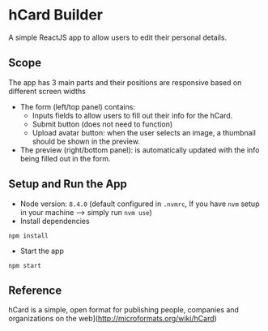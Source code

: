 # hCard Builder
A simple ReactJS app to allow users to edit their personal details.

## Scope
The app has 3 main parts and their positions are responsive based on different screen widths
- The form (left/top panel) contains:
  + Inputs fields to allow users to fill out their info for the hCard.
  + Submit button (does not need to function)
  + Upload avatar button: when the user selects an image, a thumbnail should be shown in the preview.
- The preview (right/bottom panel): is automatically updated with the info being filled out in the form.

## Setup and Run the App
- Node version: `8.4.0`
(default configured in `.nvmrc`, If you have `nvm` setup in your machine --> simply run `nvm use`)
- Install dependencies
```
npm install
```
- Start the app
```
npm start
```

## Reference
hCard is a simple, open format for publishing people, companies and
organizations on the web](http://microformats.org/wiki/hCard)
